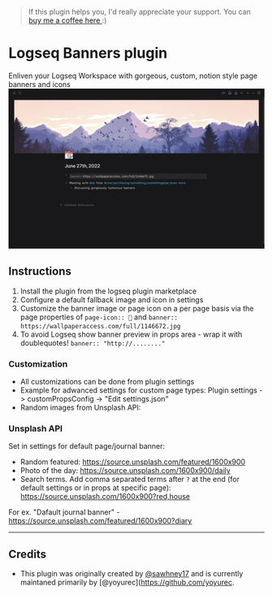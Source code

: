 >If this plugin helps you, I'd really appreciate your support. You can [buy me a coffee here ](https://www.buymeacoffee.com/sawhney17) :)
# Logseq Banners plugin
Enliven your Logseq Workspace with gorgeous, custom, notion style page banners and icons
![](./Screenshot%202022-06-27%20at%2010.46.44%20PM.png)
## Instructions
1. Install the plugin from the logseq plugin marketplace
2. Configure a default fallback image and icon in settings
3. Customize the banner image or page icon on a per page basis via the page properties of `page-icon:: 💸` and `banner:: https://wallpaperaccess.com/full/1146672.jpg`
4. To avoid Logseq show banner preview in props area - wrap it with doublequotes! `banner:: "http://........"`


### Customization
- All customizations can be done from plugin settings
- Example for adwanced settings for custom page types: Plugin settings -> customPropsConfig -> "Edit settings.json"
- Random images from Unsplash API:

### Unsplash API
Set in settings for default page/journal banner:
* Random featured: https://source.unsplash.com/featured/1600x900
* Photo of the day: https://source.unsplash.com/1600x900/daily
* Search terms. Add comma separated terms after `?` at the end (for default settings or in props at specific page): https://source.unsplash.com/1600x900?red,house

For ex. "Dafault journal banner" - https://source.unsplash.com/featured/1600x900?diary

---
## Credits
- This plugin was originally created by [@sawhney17](https://github.com/sawhney17) and is currently maintaned primarily by [@yoyurec](https://github.com/yoyurec. 
